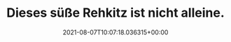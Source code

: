 ---
date: '2021-08-07T10:07:18.036315+00:00'
found_at: '2014-12-05'
found_url: http://www.qvc.de/Rehkitz-liegend-mit-Vogel.product.505009.html?orisc=DRIL&sc=505009-DRIL&cm_sp=VIEWPOSITION-_-15-_-505009
title: Dieses süße Rehkitz ist nicht alleine.
---